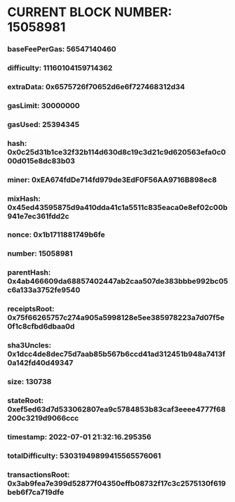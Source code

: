 # CURRENT BLOCK NUMBER: 15058981

### baseFeePerGas: 56547140460
### difficulty: 11160104159714362
### extraData: 0x6575726f70652d6e6f727468312d34
### gasLimit: 30000000
### gasUsed: 25394345
### hash: 0x0c25d31b1ce32f32b114d630d8c19c3d21c9d620563efa0c000d015e8dc83b03
### miner: 0xEA674fdDe714fd979de3EdF0F56AA9716B898ec8
### mixHash: 0x45ed43595875d9a410dda41c1a5511c835eaca0e8ef02c00b941e7ec361fdd2c
### nonce: 0x1b1711881749b6fe
### number: 15058981
### parentHash: 0x4ab466609da68857402447ab2caa507de383bbbe992bc05c6a133a3752fe9540
### receiptsRoot: 0x75f66265757c274a905a5998128e5ee385978223a7d07f5e0f1c8cfbd6dbaa0d
### sha3Uncles: 0x1dcc4de8dec75d7aab85b567b6ccd41ad312451b948a7413f0a142fd40d49347
### size: 130738
### stateRoot: 0xef5ed63d7d533062807ea9c5784853b83caf3eeee4777f68200c3219d9066ccc
### timestamp: 2022-07-01 21:32:16.295356
### totalDifficulty: 53031949899415565576061
### transactionsRoot: 0x3ab9fea7e399d52877f04350effb08732f17c3c2575130f619beb6f7ca719dfe
